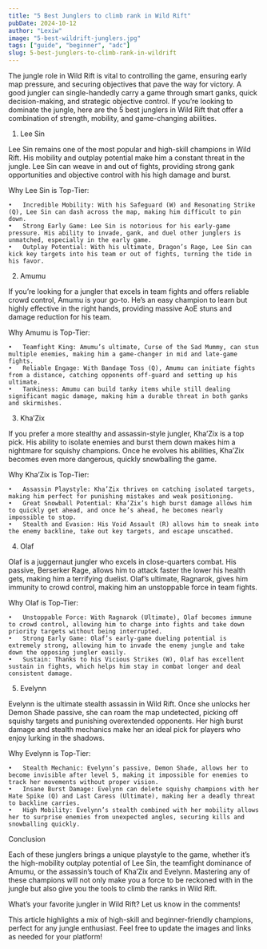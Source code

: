 ```yaml
---
title: "5 Best Junglers to climb rank in Wild Rift"
pubDate: 2024-10-12
author: "Lexiw"
image: "5-best-wildrift-junglers.jpg"
tags: ["guide", "beginner", "adc"]
slug: 5-best-junglers-to-climb-rank-in-wildrift
---
```


The jungle role in Wild Rift is vital to controlling the game, ensuring early map pressure, and securing objectives that pave the way for victory. A good jungler can single-handedly carry a game through smart ganks, quick decision-making, and strategic objective control. If you’re looking to dominate the jungle, here are the 5 best junglers in Wild Rift that offer a combination of strength, mobility, and game-changing abilities.

1. Lee Sin

Lee Sin remains one of the most popular and high-skill champions in Wild Rift. His mobility and outplay potential make him a constant threat in the jungle. Lee Sin can weave in and out of fights, providing strong gank opportunities and objective control with his high damage and burst.

Why Lee Sin is Top-Tier:

    •	Incredible Mobility: With his Safeguard (W) and Resonating Strike (Q), Lee Sin can dash across the map, making him difficult to pin down.
    •	Strong Early Game: Lee Sin is notorious for his early-game pressure. His ability to invade, gank, and duel other junglers is unmatched, especially in the early game.
    •	Outplay Potential: With his ultimate, Dragon’s Rage, Lee Sin can kick key targets into his team or out of fights, turning the tide in his favor.

2. Amumu

If you’re looking for a jungler that excels in team fights and offers reliable crowd control, Amumu is your go-to. He’s an easy champion to learn but highly effective in the right hands, providing massive AoE stuns and damage reduction for his team.

Why Amumu is Top-Tier:

    •	Teamfight King: Amumu’s ultimate, Curse of the Sad Mummy, can stun multiple enemies, making him a game-changer in mid and late-game fights.
    •	Reliable Engage: With Bandage Toss (Q), Amumu can initiate fights from a distance, catching opponents off-guard and setting up his ultimate.
    •	Tankiness: Amumu can build tanky items while still dealing significant magic damage, making him a durable threat in both ganks and skirmishes.

3. Kha’Zix

If you prefer a more stealthy and assassin-style jungler, Kha’Zix is a top pick. His ability to isolate enemies and burst them down makes him a nightmare for squishy champions. Once he evolves his abilities, Kha’Zix becomes even more dangerous, quickly snowballing the game.

Why Kha’Zix is Top-Tier:

    •	Assassin Playstyle: Kha’Zix thrives on catching isolated targets, making him perfect for punishing mistakes and weak positioning.
    •	Great Snowball Potential: Kha’Zix’s high burst damage allows him to quickly get ahead, and once he’s ahead, he becomes nearly impossible to stop.
    •	Stealth and Evasion: His Void Assault (R) allows him to sneak into the enemy backline, take out key targets, and escape unscathed.

4. Olaf

Olaf is a juggernaut jungler who excels in close-quarters combat. His passive, Berserker Rage, allows him to attack faster the lower his health gets, making him a terrifying duelist. Olaf’s ultimate, Ragnarok, gives him immunity to crowd control, making him an unstoppable force in team fights.

Why Olaf is Top-Tier:

    •	Unstoppable Force: With Ragnarok (Ultimate), Olaf becomes immune to crowd control, allowing him to charge into fights and take down priority targets without being interrupted.
    •	Strong Early Game: Olaf’s early-game dueling potential is extremely strong, allowing him to invade the enemy jungle and take down the opposing jungler easily.
    •	Sustain: Thanks to his Vicious Strikes (W), Olaf has excellent sustain in fights, which helps him stay in combat longer and deal consistent damage.

5. Evelynn

Evelynn is the ultimate stealth assassin in Wild Rift. Once she unlocks her Demon Shade passive, she can roam the map undetected, picking off squishy targets and punishing overextended opponents. Her high burst damage and stealth mechanics make her an ideal pick for players who enjoy lurking in the shadows.

Why Evelynn is Top-Tier:

    •	Stealth Mechanic: Evelynn’s passive, Demon Shade, allows her to become invisible after level 5, making it impossible for enemies to track her movements without proper vision.
    •	Insane Burst Damage: Evelynn can delete squishy champions with her Hate Spike (Q) and Last Caress (Ultimate), making her a deadly threat to backline carries.
    •	High Mobility: Evelynn’s stealth combined with her mobility allows her to surprise enemies from unexpected angles, securing kills and snowballing quickly.

Conclusion

Each of these junglers brings a unique playstyle to the game, whether it’s the high-mobility outplay potential of Lee Sin, the teamfight dominance of Amumu, or the assassin’s touch of Kha’Zix and Evelynn. Mastering any of these champions will not only make you a force to be reckoned with in the jungle but also give you the tools to climb the ranks in Wild Rift.

What’s your favorite jungler in Wild Rift? Let us know in the comments!

This article highlights a mix of high-skill and beginner-friendly champions, perfect for any jungle enthusiast. Feel free to update the images and links as needed for your platform!
